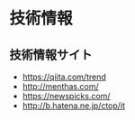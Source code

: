 # 技術情報

## 技術情報サイト
* https://qiita.com/trend
* http://menthas.com/
* https://newspicks.com/
* http://b.hatena.ne.jp/ctop/it
